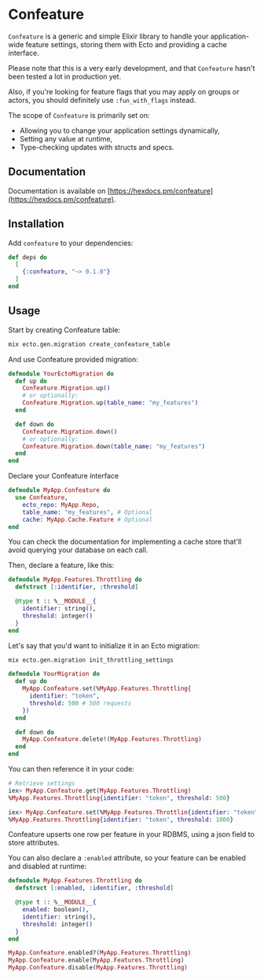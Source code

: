 # Confeature

`Confeature` is a generic and simple Elixir library to handle your application-wide feature settings, storing them with Ecto and providing a cache interface.

Please note that this is a very early development, and that `Confeature` hasn't been tested a lot in production yet.

Also, if you're looking for feature flags that you may apply on groups or actors, you should definitely use `:fun_with_flags` instead.

The scope of `Confeature` is primarily set on:
* Allowing you to change your application settings dynamically,
* Setting any value at runtime,
* Type-checking updates with structs and specs.

## Documentation

Documentation is available on [https://hexdocs.pm/confeature](https://hexdocs.pm/confeature).

## Installation

Add `confeature` to your dependencies:
```elixir
def deps do
  [
    {:confeature, "~> 0.1.0"}
  ]
end
```

## Usage

Start by creating Confeature table:
```sh
mix ecto.gen.migration create_confeature_table
```

And use Confeature provided migration:
```elixir
defmodule YourEctoMigration do
  def up do
    Confeature.Migration.up()
    # or optionally:
    Confeature.Migration.up(table_name: "my_features")
  end

  def down do
    Confeature.Migration.down()
    # or optionally:
    Confeature.Migration.down(table_name: "my_features")
  end
end
```

Declare your Confeature interface
```elixir
defmodule MyApp.Confeature do
  use Confeature,
    ecto_repo: MyApp.Repo,
    table_name: "my_features", # Optional
    cache: MyApp.Cache.Feature # Optional
end
```
You can check the documentation for implementing a cache store that'll avoid querying your database on each call.

Then, declare a feature, like this:
```elixir
defmodule MyApp.Features.Throttling do
  defstruct [:identifier, :threshold]

  @type t :: %__MODULE__{
    identifier: string(),
    threshold: integer()
  }
end
```

Let's say that you'd want to initialize it in an Ecto migration:
```sh
mix ecto.gen.migration init_throttling_settings
```

```elixir
defmodule YourMigration do
  def up do
    MyApp.Confeature.set(%MyApp.Features.Throttling{
      identifier: "token",
      threshold: 500 # 500 requests
    })
  end

  def down do
    MyApp.Confeature.delete!(MyApp.Features.Throttling)
  end
end
```

You can then reference it in your code:
```elixir
# Retrieve settings
iex> MyApp.Confeature.get(MyApp.Features.Throttling)
%MyApp.Features.Throttling{identifier: "token", threshold: 500}

iex> MyApp.Confeature.set(%MyApp.Features.Throttlin{identifier: "token", threshold: 1000})
%MyApp.Features.Throttling{identifier: "token", threshold: 1000}
```

Confeature upserts one row per feature in your RDBMS, using a json field to store attributes.

You can also declare a `:enabled` attribute, so your feature can be enabled and disabled at runtime:
```elixir
defmodule MyApp.Features.Throttling do
  defstruct [:enabled, :identifier, :threshold]

  @type t :: %__MODULE__{
    enabled: boolean(),
    identifier: string(),
    threshold: integer()
  }
end

MyApp.Confeature.enabled?(MyApp.Features.Throttling) 
MyApp.Confeature.enable(MyApp.Features.Throttling) 
MyApp.Confeature.disable(MyApp.Features.Throttling) 
```
